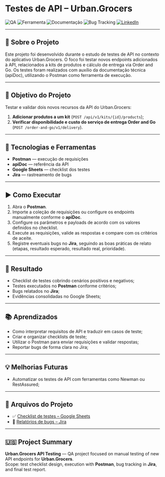 # Testes de API – Urban.Grocers

![QA](https://img.shields.io/badge/Testes-API-blue)
![Ferramenta](https://img.shields.io/badge/Postman-Test%20Execution-orange)
![Documentação](https://img.shields.io/badge/apiDoc-Referência-informational)
![Bug Tracking](https://img.shields.io/badge/Jira-Relatórios%20de%20Bug-orange)
[![LinkedIn](https://img.shields.io/badge/LinkedIn-blue?style=flat&logo=linkedin)](https://www.linkedin.com/in/celia-bruno)


---

## 📌 Sobre o Projeto

Este projeto foi desenvolvido durante o estudo de testes de API no contexto do aplicativo Urban.Grocers. O foco foi testar novos endpoints adicionados à API, relacionados a kits de produtos e cálculo de entrega via Order and Go. Os testes foram realizados com auxílio da documentação técnica (apiDoc), utilizando o Postman como ferramenta de execução.

---

## 🎯 Objetivo do Projeto

Testar e validar dois novos recursos da API do Urban.Grocers:
1. **Adicionar produtos a um kit** (`POST /api/v1/kits/{id}/products`);
2. **Verificar disponibilidade e custo do serviço de entrega Order and Go** (`POST /order-and-go/v1/delivery`).

---

## 🔧 Tecnologias e Ferramentas

- **Postman** — execução de requisições
- **apiDoc** — referência da API
- **Google Sheets** — checklist dos testes
- **Jira** — rastreamento de bugs

---

## ▶️ Como Executar

1. Abra o **Postman**.  
2. Importe a coleção de requisições ou configure os endpoints manualmente conforme o **apiDoc**.  
3. Configure os parâmetros e payloads de acordo com os valores definidos no checklist.  
4. Execute as requisições, valide as respostas e compare com os critérios de aceite.  
5. Registre eventuais bugs no **Jira**, seguindo as boas práticas de relato (etapas, resultado esperado, resultado real, prioridade).

---

## 🧾 Resultado

- Checklist de testes cobrindo cenários positivos e negativos;
- Testes executados no **Postman** conforme critérios;
- Bugs relatados no **Jira**;
- Evidências consolidadas no Google Sheets;

---

## 📚 Aprendizados

- Como interpretar requisitos de API e traduzir em casos de teste;
- Criar e organizar checklists de teste;
- Utilizar o Postman para enviar requisições e validar respostas;
- Reportar bugs de forma clara no Jira;

---

## 💡 Melhorias Futuras

- Automatizar os testes de API com ferramentas como Newman ou RestAssured;

---

## 📂 Arquivos do Projeto

- ✅ [Checklist de testes – Google Sheets](https://docs.google.com/spreadsheets/d/1to5l7gcZbPaLRpjes2cyLjXu4T6rHYGv/edit?usp=sharing&ouid=117698170295509867083&rtpof=true&sd=true)  
- 🐞 [Relatórios de bugs – Jira](https://celiadepaivabruno.atlassian.net/jira/software/c/projects/S4/issues?jql=project%20%3D%20%22S4%22%20ORDER%20BY%20created%20DESC)

---

## 🇺🇸 Project Summary

**Urban.Grocers API Testing** — QA project focused on manual testing of new API endpoints for **Urban.Grocers**.  
Scope: test checklist design, execution with **Postman**, bug tracking in **Jira**, and final test report.

